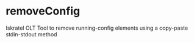# removeConfig
Iskratel OLT Tool to remove running-config elements using a copy-paste stdin-stdout method
